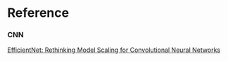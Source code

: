 # Reference

### CNN

[EfficientNet: Rethinking Model Scaling for Convolutional Neural Networks](https://arxiv.org/abs/1905.11946)
